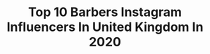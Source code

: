 ---
title: Top 10 Barbers Instagram Influencers In United Kingdom In 2020
description: >-
  Find top barbers Instagram influencers in United Kingdom in 2020. Most popular hashtags: #barber #menshair #barberlife #ukbarber.
platform: Instagram
profiles:
  - username: "r.braid"
    fullname: >-
      Robert Braid
    location: "United Kingdom"
    followers: 42483
    engagement: 284
    commentsToLikes: 0.040045
    id: ck14ivctvhbn00i19yhwd1gjw
    verified: false
    hashtags: "#braidbarberscreativeteam, #womenshair, #rbraid, #miltonkeynes"
  - username: "ggsoaress"
    fullname: >-
      Gabriel Soares
    location: "United Kingdom"
    followers: 610687
    engagement: 264
    commentsToLikes: 0.015261
    id: ck5chu0fgrgkm0i11okgs3jdn
    verified: false
    hashtags: "#curlyhair, #karolg, #china, #bebesita"
  - username: "pirate_paulus"
    fullname: >-
      paul taylor-clinch
    location: "United Kingdom"
    followers: 21085
    engagement: 263
    commentsToLikes: 0.030934
    id: ck8szri02pg0g0j783htljomm
    verified: false
    hashtags: ""
  - username: "brideyjo"
    fullname: >-
      Bridey Jo 🇬🇧✂
    location: "United Kingdom"
    followers: 9476
    engagement: 649
    commentsToLikes: 0.023038
    id: ck5zm5xnzlyna0i14ma2zcbfm
    verified: false
    hashtags: "#barbergirl, #brideyjobarbers, #keepongoing, #2020"
  - username: "ryan_davieshall"
    fullname: >-
      RYAN DAVIES-HALL
    location: "United Kingdom"
    followers: 60146
    engagement: 224
    commentsToLikes: 0.014860
    id: ck5bw6tbsl3p10i11omhnc7yr
    verified: false
    hashtags: "#modellife, #photoshoot, #quadbike, #londonfashionweek"
  - username: "joemcbarber"
    fullname: >-
      Joe McIlvaney
    location: "United Kingdom"
    followers: 10354
    engagement: 591
    commentsToLikes: 0.080481
    id: ck5hk4soihses0i11sth52vdz
    verified: false
    hashtags: "#london, #ukmasterbarbers, #londonbarber, #barberinspirations"
  - username: "paulhewitt_barber"
    fullname: >-
      Paul Hewitt ✪
    location: "United Kingdom"
    followers: 27104
    engagement: 220
    commentsToLikes: 0.034724
    id: ck0ttnvex3j7o0i19iyivf7qu
    verified: false
    hashtags: "#brislington, #dickieslife, #lakecomo, #leukemia"
  - username: "menshairuk"
    fullname: >-
      Mens Hair
    location: "United Kingdom"
    followers: 61794
    engagement: 170
    commentsToLikes: 0.008902
    id: ck1394r6bjioj0i19oci6hm2o
    verified: false
    hashtags: ""
  - username: "ldn_brbr"
    fullname: >-
      Benjamin May
    location: "United Kingdom"
    followers: 5213
    engagement: 552
    commentsToLikes: 0.053068
    id: ck5bx9voknaw40i11fu8hj9zk
    verified: false
    hashtags: "#mentalhealthawareness, #mensmentalhealth, #mentalhealth, #catsnotkids"
  - username: "nohailchooch"
    fullname: >-
      Nohail Mohammed
    location: "United Kingdom"
    followers: 23004
    engagement: 1421
    commentsToLikes: 0.010732
    id: ck8syi5gmkvxp0j78r2wtagik
    verified: false
    hashtags: "#tv, #construction, #productionassistant, #costume"
---